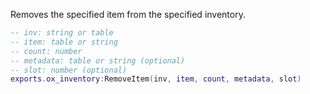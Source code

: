 Removes the specified item from the specified inventory.

```lua
-- inv: string or table
-- item: table or string
-- count: number
-- metadata: table or string (optional)
-- slot: number (optional)
exports.ox_inventory:RemoveItem(inv, item, count, metadata, slot)
```